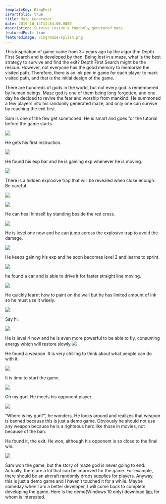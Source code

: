 ```yaml
---
templateKey: BlogPost
isPortfolio: true
title: Maze Generator
date: 2019-10-14T14:54:00.000Z
description: Survive inside a randomly generated maze.
featuredPost: true
featuredImage: /img/maze-splash.png
---
```

<span dir="ltr">This inspiration of game came from 3+ years ago by the
algorithm Depth First Search and is developed by then. Being lost in a
maze, what is the best strategy to survive and find the exit? Depth
First Search might be the rescue. However, not everyone has the good
memory to memorize the visited path. Therefore, there is an ink pen in
game for each player to mark visited path, and that is the initial
design of the game.</span>

<span dir="ltr"></span>

<span dir="ltr">There are hundreds of gods in the world, but not every
god is remembered by human beings. Maze god is one of them being long
forgotten, and one day he decided to revive the fear and worship from
mankind. He summoned a few players into his randomly generated maze, and
only one can survive by reaching the exit first.</span>

<span dir="ltr"></span>

<span dir="ltr">Sam is one of the few get summoned. He is smart and goes
for the tutorial before the game starts.</span>

![](/img/maze-generator-image15.png)<span dir="ltr"></span>

<span dir="ltr"></span>

<span dir="ltr">He gets his first instruction.</span>

![](/img/maze-generator-image1.png)<span dir="ltr"></span>

<span dir="ltr">He found his exp bar and he is gaining exp whenever he
is moving.</span>

![](/img/maze-generator-image7.png)<span dir="ltr"></span>

<span dir="ltr"></span>

<span dir="ltr"></span>

<span dir="ltr">There is a hidden explosive trap that will be revealed when
close enough. Be careful.</span>

![](/img/maze-generator-image16.png)<span dir="ltr"></span>

<span dir="ltr"></span>

![](/img/maze-generator-image9.png)<span dir="ltr"></span>

<span dir="ltr"></span>

<span dir="ltr">He can heal himself by standing beside the red
cross.</span>

![](/img/maze-generator-image6.png)<span dir="ltr"></span>

<span dir="ltr">He is level one now and he can jump across the explosive
trap to avoid the damage.</span>

![](/img/maze-generator-image8.png)<span dir="ltr"></span>

<span dir="ltr">He keeps gaining his exp and he soon becomes level 2 and
learns to sprint.</span>

![](/img/maze-generator-image2.png)<span dir="ltr"></span>

<span dir="ltr"></span>

<span dir="ltr">he found a car and is able to drive it for faster
straight line moving.</span>

![](/img/maze-generator-image3.png)<span dir="ltr"></span>

<span dir="ltr">He quickly learnt how to paint on the wall but he has
limited amount of ink so he must use it wisely.</span>

![](/img/maze-generator-image4.png)<span dir="ltr"></span>

<span dir="ltr">Say hi.</span>

![](/img/maze-generator-image10.png)<span dir="ltr"></span>

<span dir="ltr">He is level 4 now and he is even more powerful to be
able to fly, consuming energy which will restore
slowly.</span>![](/img/maze-generator-image11.png)<span dir="ltr"></span>

<span dir="ltr">He found a weapon. It is very chilling to think about
what people can do with it.</span>

![](/img/maze-generator-image12.png)<span dir="ltr"></span>

<span dir="ltr">It is time to start the game.</span>

<span dir="ltr"></span>

![](/img/maze-generator-image13.png)<span dir="ltr"></span>

<span dir="ltr">Oh my god. He meets his opponent player.</span>

![](/img/maze-generator-image5.png)<span dir="ltr"></span>

<span dir="ltr">“Where is my gun?”, he wonders. He looks around and
realizes that weapon is banned because this is just a demo game.
Obviously he should not use any weapon because he is a righteous hero
like those in movies, not because of the ban.</span>

<span dir="ltr"></span>

<span dir="ltr">He found it, the exit. He won, although his opponent is
so close to the final win.</span>

![](/img/maze-generator-image14.png)<span dir="ltr"></span>

<span dir="ltr"></span>

<span dir="ltr">Sam won the game, but the story of maze god is never
going to end. Actually, there are a lot that can be improved for the game.
For example, there should be an aircraft randomly drops supplies for
players. Anyway, this is just a demo game and I 
haven’t touched it for a while. Maybe someday when I am a better
developer, I will come back to complete developing the game. Here is the
demo(Windows 10 only) download
<a href="https://1drv.ms/u/s!AjhADX36RxGfiYsQbxDvgWqe8Nxwdg" target="_blank">link</a>
for whom is interested.</span>
